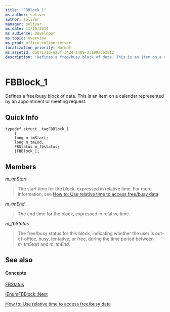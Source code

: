 ```yaml
---
title: "FBBlock_1"
ms.author: soliver
author: soliver
manager: soliver
ms.date: 11/16/2014
ms.audience: Developer
ms.topic: overview
ms.prod: office-online-server
localization_priority: Normal
ms.assetid: da67171d-d25f-3424-1409-33189ac63a12
description: "Defines a free/busy block of data. This is an item on a calendar represented by an appointment or meeting request."
---
```


# FBBlock_1

Defines a free/busy block of data. This is an item on a calendar represented by an appointment or meeting request.
  
## Quick Info

```
typedef struct  tagFBBlock_1 
    { 
    long m_tmStart; 
    long m_tmEnd; 
    FBStatus m_fbstatus; 
    }FBBlock_1; 

```

## Members

 _m_tmStart_
  
> The start time for the block, expressed in relative time. For more information, see [How to: Use relative time to access free/busy data](how-to-use-relative-time-to-access-free-busy-data.md).
    
 _m_tmEnd_
  
> The end time for the block, expressed in relative time.
    
 _m_fbStatus_
  
> The free/busy status for this block, indicating whether the user is out-of-office, busy, tentative, or free, during the time period between  _m_tmStart_ and  _m_tmEnd_.
    
## See also

#### Concepts

[FBStatus](fbstatus.md)
  
[IEnumFBBlock::Next](ienumfbblock-next.md)
  
[How to: Use relative time to access free/busy data](how-to-use-relative-time-to-access-free-busy-data.md)

